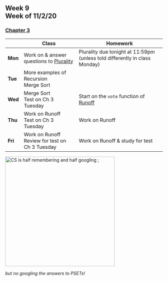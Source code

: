 <meta http-equiv="refresh" content="300"/>

## Week 9<br>Week of 11/2/20  

### [Chapter 3](/ap/curriculum/3) 

  |       |Class                  |Homework   |
  |-------|---------              |---------  |
  |**Mon**|Work on & answer questions to [Plurality](https://cs50.harvard.edu/ap/2021/curriculum/x/psets/3/plurality/) |Plurality due tonight at 11:59pm (unless told differently in class Monday) |
  |**Tue**|More examples of Recursion<br>Merge Sort | |
  |**Wed**|Merge Sort<br>Test on Ch 3 Tuesday |Start on the `vote` function of [Runoff](https://cs50.harvard.edu/ap/2021/curriculum/x/psets/3/runoff/) |
  |**Thu**|Work on Runoff<br>Test on Ch 3 Tuesday |Work on Runoff |
  |**Fri**|Work on Runoff<br>Review for test on Ch 3 Tuesday |Work on Runoff & study for test |

<img src="https://i.chzbgr.com/full/9340633600/h4CFEC57B/" alt="CS is half remembering and half googling ;" height="350">

*but no googling the answers to PSETs!*